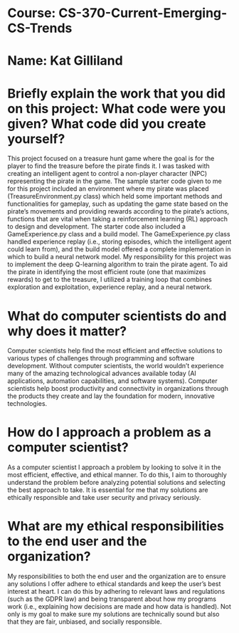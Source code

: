 # Course: CS-370-Current-Emerging-CS-Trends
# Name: Kat Gilliland

# Briefly explain the work that you did on this project: What code were you given? What code did you create yourself? 
This project focused on a treasure hunt game where the goal is for the player to find the treasure before the pirate finds it. I was tasked with creating an intelligent agent to control a non-player character (NPC) representing the pirate in the game. The sample starter code given to me for this project included an environment where my pirate was placed (TreasureEnvironment.py class) which held some important methods and functionalities for gameplay, such as updating the game state based on the pirate’s movements and providing rewards according to the pirate’s actions, functions that are vital when taking a reinforcement learning (RL) approach to design and development. The starter code also included a GameExperience.py class and a build model. The GameExperience.py class handled experience replay (i.e., storing episodes, which the intelligent agent could learn from), and the build model offered a complete implementation in which to build a neural network model. My responsibility for this project was to implement the deep Q-learning algorithm to train the pirate agent. To aid the pirate in identifying the most efficient route (one that maximizes rewards) to get to the treasure, I utilized a training loop that combines exploration and exploitation, experience replay, and a neural network. 

# What do computer scientists do and why does it matter?
Computer scientists help find the most efficient and effective solutions to various types of challenges through programming and software development. Without computer scientists, the world wouldn’t experience many of the amazing technological advances available today (AI applications, automation capabilities, and software systems). Computer scientists help boost productivity and connectivity in organizations through the products they create and lay the foundation for modern, innovative technologies. 

# How do I approach a problem as a computer scientist?
As a computer scientist I approach a problem by looking to solve it in the most efficient, effective, and ethical manner. To do this, I aim to thoroughly understand the problem before analyzing potential solutions and selecting the best approach to take. It is essential for me that my solutions are ethically responsible and take user security and privacy seriously. 

# What are my ethical responsibilities to the end user and the organization?
My responsibilities to both the end user and the organization are to ensure any solutions I offer adhere to ethical standards and keep the user’s best interest at heart. I can do this by adhering to relevant laws and regulations (such as the GDPR law) and being transparent about how my programs work (i.e., explaining how decisions are made and how data is handled). Not only is my goal to make sure my solutions are technically sound but also that they are fair, unbiased, and socially responsible.

